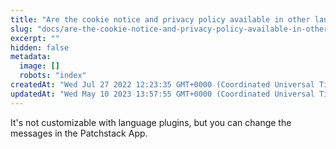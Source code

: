 ```yaml
---
title: "Are the cookie notice and privacy policy available in other languages?"
slug: "docs/are-the-cookie-notice-and-privacy-policy-available-in-other-languages"
excerpt: ""
hidden: false
metadata: 
  image: []
  robots: "index"
createdAt: "Wed Jul 27 2022 12:23:35 GMT+0000 (Coordinated Universal Time)"
updatedAt: "Wed May 10 2023 13:57:55 GMT+0000 (Coordinated Universal Time)"
---
```

It's not customizable with language plugins, but you can change the messages in the Patchstack App.
